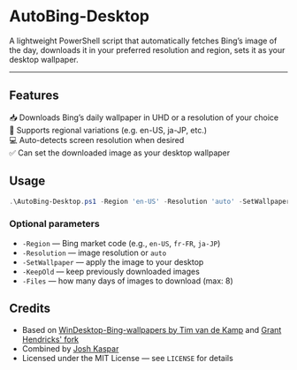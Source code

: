 # AutoBing-Desktop
A lightweight PowerShell script that automatically fetches Bing’s image of the day, downloads it in your preferred resolution and region, sets it as your desktop wallpaper.

---

## Features

📥 Downloads Bing’s daily wallpaper in UHD or a resolution of your choice  
🧭 Supports regional variations (e.g. en-US, ja-JP, etc.)  
💻 Auto-detects screen resolution when desired  
✅ Can set the downloaded image as your desktop wallpaper  

## Usage

```powershell
.\AutoBing-Desktop.ps1 -Region 'en-US' -Resolution 'auto' -SetWallpaper
```

### Optional parameters

* `-Region` — Bing market code (e.g., `en-US`, `fr-FR`, `ja-JP`)
* `-Resolution` — image resolution or `auto`
* `-SetWallpaper` — apply the image to your desktop
* `-KeepOld` — keep previously downloaded images
* `-Files` — how many days of images to download (max: 8)

## Credits

* Based on [WinDesktop-Bing-wallpapers by Tim van de Kamp](https://github.com/user1/original-script1) and [Grant Hendricks' fork](https://github.com/gnhen/WinDesktop-Bing-wallpapers)
* Combined by [Josh Kaspar](https://github.com/joshkaspar)
* Licensed under the MIT License — see `LICENSE` for details


